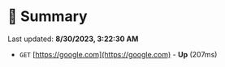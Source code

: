 # 📖 Summary
Last updated: **8/30/2023, 3:22:30 AM**

- `GET` [https://google.com](https://google.com) - **Up** (207ms)
